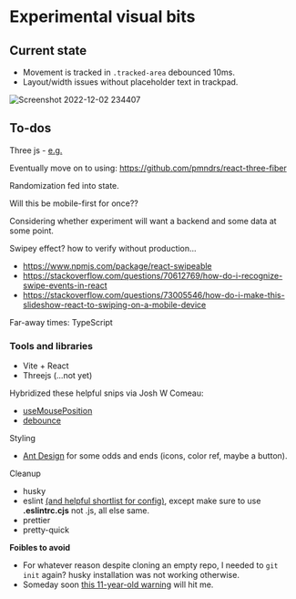 # Experimental visual bits

## Current state

- Movement is tracked in `.tracked-area` debounced 10ms.
- Layout/width issues without placeholder text in trackpad.

![Screenshot 2022-12-02 234407](https://user-images.githubusercontent.com/102257735/205424124-3505ebce-971c-434a-bce1-494c80cc3060.png)


## To-dos

Three js - [e.g.](https://threejs.org/docs/index.html#manual/en/introduction/Creating-a-scene)

Eventually move on to using: https://github.com/pmndrs/react-three-fiber

Randomization fed into state.


Will this be mobile-first for once??

Considering whether experiment will want a backend and some data at some point.


Swipey effect? how to verify without production...

- https://www.npmjs.com/package/react-swipeable
- https://stackoverflow.com/questions/70612769/how-do-i-recognize-swipe-events-in-react
- https://stackoverflow.com/questions/73005546/how-do-i-make-this-slideshow-react-to-swiping-on-a-mobile-device

Far-away times: TypeScript

### Tools and libraries

- Vite + React
- Threejs (...not yet)

Hybridized these helpful snips via Josh W Comeau:

- [useMousePosition](https://www.joshwcomeau.com/snippets/react-hooks/use-mouse-position/)
- [debounce](https://www.joshwcomeau.com/snippets/javascript/debounce/)

Styling

- [Ant Design](https://ant.design/) for some odds and ends (icons, color ref, maybe a button).

Cleanup

- husky
- eslint [(and helpful shortlist for config)](https://cathalmacdonnacha.com/setting-up-eslint-prettier-in-vitejs), except make sure to use **.eslintrc.cjs** not .js, all else same.
- prettier
- pretty-quick

**Foibles to avoid**

- For whatever reason despite cloning an empty repo, I needed to `git init` again? husky installation was not working otherwise.
- Someday soon [this 11-year-old warning](https://stackoverflow.com/questions/5834014/lf-will-be-replaced-by-crlf-in-git-what-is-that-and-is-it-important) will hit me.
